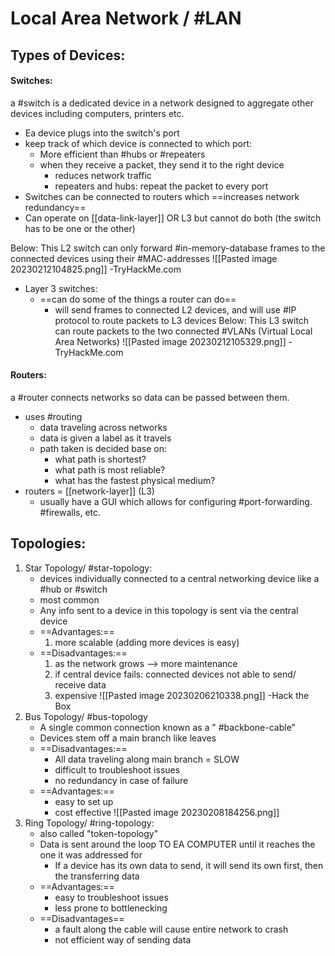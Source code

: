 
# Local Area Network / #LAN 

## Types of Devices:
#### Switches:
a #switch is a dedicated device in a network designed to aggregate other devices including computers, printers etc.
- Ea device plugs into the switch's port
- keep track of which device is connected to which port:
	- More efficient than #hubs or #repeaters 
	- when they receive a packet, they send it to the right device
		- reduces network traffic
		- repeaters and hubs: repeat the packet to every port
- Switches can be connected to routers which ==increases network redundancy==
- Can operate on [[data-link-layer]] OR L3 but cannot do both (the switch has to be one or the other)

Below: This L2 switch can only forward #in-memory-database frames to the connected devices using their #MAC-addresses 
![[Pasted image 20230212104825.png]]
-TryHackMe.com

- Layer 3 switches:
	- ==can do some of the things a router can do==
		- will send frames to connected L2 devices, and will use #IP protocol to route packets to L3 devices
Below: This L3 switch can route packets to the two connected #VLANs (Virtual Local Area Networks)
![[Pasted image 20230212105329.png]] 
-TryHackMe.com

#### Routers:
a #router connects networks so data can be passed between them.
- uses #routing 
	- data traveling across networks
	- data is given a label as it travels
	- path taken is decided base on:
		- what path is shortest?
		- what path is most reliable?
		- what has the fastest physical medium?
- routers = [[network-layer]] (L3)
	- usually have a GUI which allows for configuring #port-forwarding. #firewalls, etc.

## Topologies:
1. Star Topology/ #star-topology:
	- devices individually connected to a central networking device like a #hub or #switch
	- most common
	- Any info sent to a device in this topology is sent via the central device
	- ==Advantages:==
		1. more scalable (adding more devices is easy)
	- ==Disadvantages:==
		1. as the network grows --> more maintenance
		2. if central device fails: connected devices not able to send/ receive data
		3. expensive
![[Pasted image 20230206210338.png]]
-Hack the Box
2. Bus Topology/ #bus-topology
	- A single common connection known as a " #backbone-cable"
	- Devices stem off a main branch like leaves
	- ==Disadvantages:==
		- All data traveling along main branch = SLOW
		- difficult to troubleshoot issues
		- no redundancy in case of failure
	- ==Advantages:==
		- easy to set up
		- cost effective
![[Pasted image 20230208184256.png]]
3. Ring Topology/ #ring-topology:
	- also called "token-topology"
	- Data is sent around the loop TO EA COMPUTER until it reaches the one it was addressed for
		- If a device has its own data to send, it will send its own first, then the transferring data
	- ==Advantages:==
		- easy to troubleshoot issues
		- less prone to bottlenecking
	- ==Disadvantages==
		- a fault along the cable will cause entire network to crash
		- not efficient way of sending data
